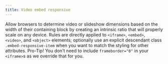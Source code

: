 ```yaml
---
title: Video embed responsive
---
```


Allow browsers to determine video or slideshow dimensions based on the width of their containing block by creating an intrinsic ratio that will properly scale on any device.
Rules are directly applied to <code>&lt;iframe&gt;</code>, <code>&lt;embed&gt;</code>, <code>&lt;video&gt;</code>, and <code>&lt;object&gt;</code> elements; optionally use an explicit descendant class <code>.embed-responsive-item</code> when you want to match the styling for other attributes.
Pro-Tip! You don't need to include <code>frameborder="0"</code> in your <code>&lt;iframe&gt;</code>s as we override that for you.</p>
